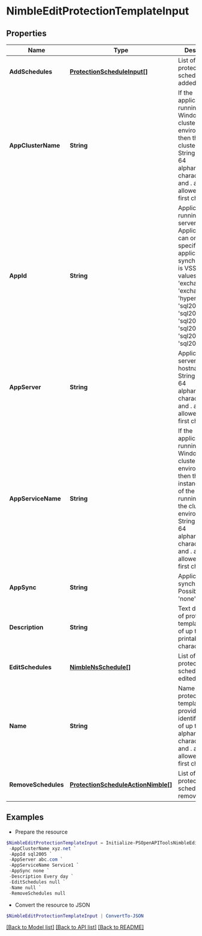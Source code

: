 # NimbleEditProtectionTemplateInput
## Properties

Name | Type | Description | Notes
------------ | ------------- | ------------- | -------------
**AddSchedules** | [**ProtectionScheduleInput[]**](ProtectionScheduleInput.md) | List of protection schedules to be added. | [optional] 
**AppClusterName** | **String** | If the application is running within a Windows cluster environment then this is the cluster name. String of up to 64 alphanumeric characters, - and . and : are allowed after first character. | [optional] 
**AppId** | **String** | Application ID running on the server. Application ID can only be specified if application synchronization is VSS. Possible values: &#39;inval&#39;, &#39;exchange&#39;, &#39;exchange_dag&#39;, &#39;hyperv&#39;, &#39;sql2005&#39;, &#39;sql2008&#39;, &#39;sql2012&#39;, &#39;sql2014&#39;, &#39;sql2016&#39;, &#39;sql2017&#39;. | [optional] 
**AppServer** | **String** | Application server hostname. String of up to 64 alphanumeric characters, - and . and : are allowed after first character. | [optional] 
**AppServiceName** | **String** | If the application is running within a Windows cluster environment then this is the instance name of the service running within the cluster environment. String of up to 64 alphanumeric characters, - and . and : are allowed after first character. | [optional] 
**AppSync** | **String** | Application synchronization. Possible values: &#39;none&#39;, &#39;vss&#39;. | [optional] 
**Description** | **String** | Text description of protection template. String of up to 255 printable ASCII characters. | [optional] 
**EditSchedules** | [**NimbleNsSchedule[]**](NimbleNsSchedule.md) | List of protection schedules to be edited. | [optional] 
**Name** | **String** | Name of the protection template. User provided identifier. String of up to 64 alphanumeric characters, - and . and : are allowed after first character. | [optional] 
**RemoveSchedules** | [**ProtectionScheduleActionNimble[]**](ProtectionScheduleActionNimble.md) | List of protection schedules to be removed. | [optional] 

## Examples

- Prepare the resource
```powershell
$NimbleEditProtectionTemplateInput = Initialize-PSOpenAPIToolsNimbleEditProtectionTemplateInput  -AddSchedules null `
 -AppClusterName xyz.net `
 -AppId sql2005 `
 -AppServer abc.com `
 -AppServiceName Service1 `
 -AppSync none `
 -Description Every day `
 -EditSchedules null `
 -Name null `
 -RemoveSchedules null
```

- Convert the resource to JSON
```powershell
$NimbleEditProtectionTemplateInput | ConvertTo-JSON
```

[[Back to Model list]](../README.md#documentation-for-models) [[Back to API list]](../README.md#documentation-for-api-endpoints) [[Back to README]](../README.md)

